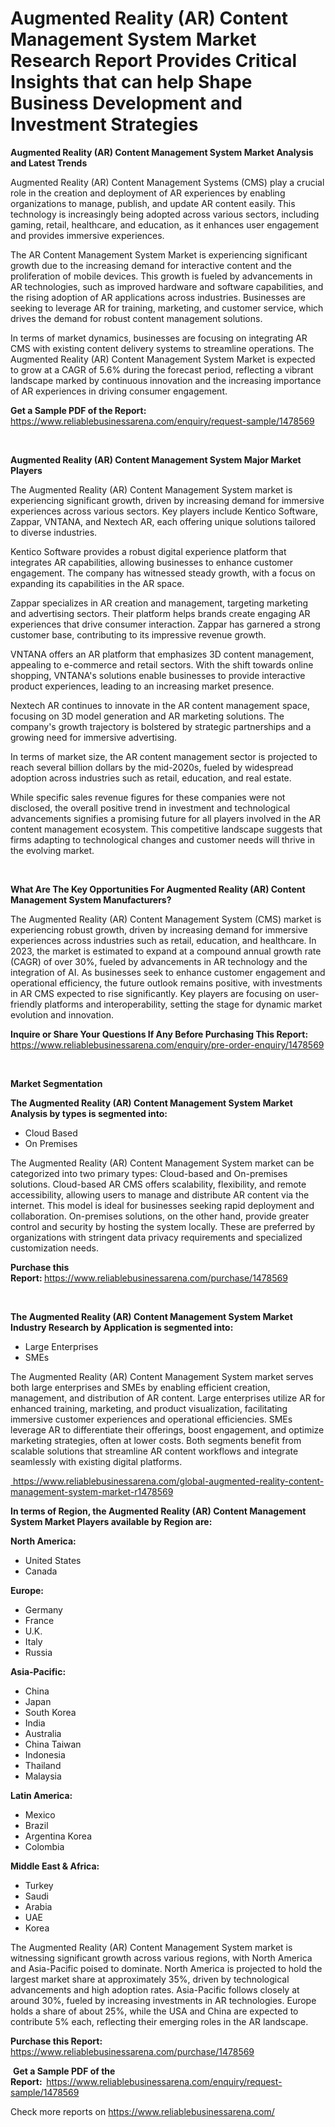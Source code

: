 <p><h1>Augmented Reality (AR) Content Management System Market Research Report Provides Critical Insights that can help Shape Business Development and Investment Strategies</h1></p><p><strong>Augmented Reality (AR) Content Management System Market Analysis and Latest Trends</strong></p>
<p><p>Augmented Reality (AR) Content Management Systems (CMS) play a crucial role in the creation and deployment of AR experiences by enabling organizations to manage, publish, and update AR content easily. This technology is increasingly being adopted across various sectors, including gaming, retail, healthcare, and education, as it enhances user engagement and provides immersive experiences.</p><p>The AR Content Management System Market is experiencing significant growth due to the increasing demand for interactive content and the proliferation of mobile devices. This growth is fueled by advancements in AR technologies, such as improved hardware and software capabilities, and the rising adoption of AR applications across industries. Businesses are seeking to leverage AR for training, marketing, and customer service, which drives the demand for robust content management solutions.</p><p>In terms of market dynamics, businesses are focusing on integrating AR CMS with existing content delivery systems to streamline operations. The Augmented Reality (AR) Content Management System Market is expected to grow at a CAGR of 5.6% during the forecast period, reflecting a vibrant landscape marked by continuous innovation and the increasing importance of AR experiences in driving consumer engagement.</p></p>
<p><strong>Get a Sample PDF of the Report:&nbsp;</strong> <a href="https://www.reliablebusinessarena.com/enquiry/request-sample/1478569?utm_campaign=2187&utm_medium=2&utm_source=Github&utm_content=ia&utm_term=11032025&utm_id=augmented-reality-ar-content-management-system">https://www.reliablebusinessarena.com/enquiry/request-sample/1478569</a></p>
<p>&nbsp;</p>
<p><strong>Augmented Reality (AR) Content Management System Major Market Players</strong></p>
<p><p>The Augmented Reality (AR) Content Management System market is experiencing significant growth, driven by increasing demand for immersive experiences across various sectors. Key players include Kentico Software, Zappar, VNTANA, and Nextech AR, each offering unique solutions tailored to diverse industries.</p><p>Kentico Software provides a robust digital experience platform that integrates AR capabilities, allowing businesses to enhance customer engagement. The company has witnessed steady growth, with a focus on expanding its capabilities in the AR space.</p><p>Zappar specializes in AR creation and management, targeting marketing and advertising sectors. Their platform helps brands create engaging AR experiences that drive consumer interaction. Zappar has garnered a strong customer base, contributing to its impressive revenue growth.</p><p>VNTANA offers an AR platform that emphasizes 3D content management, appealing to e-commerce and retail sectors. With the shift towards online shopping, VNTANA's solutions enable businesses to provide interactive product experiences, leading to an increasing market presence.</p><p>Nextech AR continues to innovate in the AR content management space, focusing on 3D model generation and AR marketing solutions. The company's growth trajectory is bolstered by strategic partnerships and a growing need for immersive advertising.</p><p>In terms of market size, the AR content management sector is projected to reach several billion dollars by the mid-2020s, fueled by widespread adoption across industries such as retail, education, and real estate.</p><p>While specific sales revenue figures for these companies were not disclosed, the overall positive trend in investment and technological advancements signifies a promising future for all players involved in the AR content management ecosystem. This competitive landscape suggests that firms adapting to technological changes and customer needs will thrive in the evolving market.</p></p>
<p>&nbsp;</p>
<p><strong>What Are The Key Opportunities For Augmented Reality (AR) Content Management System Manufacturers?</strong></p>
<p><p>The Augmented Reality (AR) Content Management System (CMS) market is experiencing robust growth, driven by increasing demand for immersive experiences across industries such as retail, education, and healthcare. In 2023, the market is estimated to expand at a compound annual growth rate (CAGR) of over 30%, fueled by advancements in AR technology and the integration of AI. As businesses seek to enhance customer engagement and operational efficiency, the future outlook remains positive, with investments in AR CMS expected to rise significantly. Key players are focusing on user-friendly platforms and interoperability, setting the stage for dynamic market evolution and innovation.</p></p>
<p><strong>Inquire or Share Your Questions If Any Before Purchasing This Report:</strong> <a href="https://www.reliablebusinessarena.com/enquiry/pre-order-enquiry/1478569?utm_campaign=2187&utm_medium=2&utm_source=Github&utm_content=ia&utm_term=11032025&utm_id=augmented-reality-ar-content-management-system">https://www.reliablebusinessarena.com/enquiry/pre-order-enquiry/1478569</a></p>
<p>&nbsp;</p>
<p><strong>Market Segmentation</strong></p>
<p><strong>The Augmented Reality (AR) Content Management System Market Analysis by types is segmented into:</strong></p>
<p><ul><li>Cloud Based</li><li>On Premises</li></ul></p>
<p><p>The Augmented Reality (AR) Content Management System market can be categorized into two primary types: Cloud-based and On-premises solutions. Cloud-based AR CMS offers scalability, flexibility, and remote accessibility, allowing users to manage and distribute AR content via the internet. This model is ideal for businesses seeking rapid deployment and collaboration. On-premises solutions, on the other hand, provide greater control and security by hosting the system locally. These are preferred by organizations with stringent data privacy requirements and specialized customization needs.</p></p>
<p><strong>Purchase this Report:&nbsp;</strong><a href="https://www.reliablebusinessarena.com/purchase/1478569?utm_campaign=2187&utm_medium=2&utm_source=Github&utm_content=ia&utm_term=11032025&utm_id=augmented-reality-ar-content-management-system">https://www.reliablebusinessarena.com/purchase/1478569</a></p>
<p>&nbsp;</p>
<p><strong>The Augmented Reality (AR) Content Management System Market Industry Research by Application is segmented into:</strong></p>
<p><ul><li>Large Enterprises</li><li>SMEs</li></ul></p>
<p><p>The Augmented Reality (AR) Content Management System market serves both large enterprises and SMEs by enabling efficient creation, management, and distribution of AR content. Large enterprises utilize AR for enhanced training, marketing, and product visualization, facilitating immersive customer experiences and operational efficiencies. SMEs leverage AR to differentiate their offerings, boost engagement, and optimize marketing strategies, often at lower costs. Both segments benefit from scalable solutions that streamline AR content workflows and integrate seamlessly with existing digital platforms.</p></p>
<p><a href="https://www.reliablebusinessarena.com/global-augmented-reality-content-management-system-market-r1478569?utm_campaign=2187&utm_medium=2&utm_source=Github&utm_content=ia&utm_term=11032025&utm_id=augmented-reality-ar-content-management-system">&nbsp;https://www.reliablebusinessarena.com/global-augmented-reality-content-management-system-market-r1478569</a></p>
<p><strong>In terms of Region, the Augmented Reality (AR) Content Management System Market Players available by Region are:</strong></p>
<p>
    <p> <strong> North America: </strong>
        <ul>
            <li>United States</li>
            <li>Canada</li>
        </ul>
        </p> 
    <p> <strong> Europe: </strong>
        <ul>
            <li>Germany</li>
            <li>France</li>
            <li>U.K.</li>
            <li>Italy</li>
            <li>Russia</li>
        </ul>
        </p> 
    <p> <strong> Asia-Pacific: </strong>
        <ul>
            <li>China</li>
            <li>Japan</li>
            <li>South Korea</li>
            <li>India</li>
            <li>Australia</li>
            <li>China Taiwan</li>
            <li>Indonesia</li>
            <li>Thailand</li>
            <li>Malaysia</li>
        </ul>
        </p> 
    <p> <strong> Latin America: </strong>
        <ul>
            <li>Mexico</li>
            <li>Brazil</li>
            <li>Argentina Korea</li>
            <li>Colombia</li>
        </ul>
        </p> 
    <p> <strong> Middle East & Africa: </strong>
        <ul>
            <li>Turkey</li>
            <li>Saudi</li>
            <li>Arabia</li>
            <li>UAE</li>
            <li>Korea</li>
        </ul>
    </p>
    </p>
<p><p>The Augmented Reality (AR) Content Management System market is witnessing significant growth across various regions, with North America and Asia-Pacific poised to dominate. North America is projected to hold the largest market share at approximately 35%, driven by technological advancements and high adoption rates. Asia-Pacific follows closely at around 30%, fueled by increasing investments in AR technologies. Europe holds a share of about 25%, while the USA and China are expected to contribute 5% each, reflecting their emerging roles in the AR landscape.</p></p>
<p><strong>Purchase this Report: </strong><a href="https://www.reliablebusinessarena.com/purchase/1478569?utm_campaign=2187&utm_medium=2&utm_source=Github&utm_content=ia&utm_term=11032025&utm_id=augmented-reality-ar-content-management-system">https://www.reliablebusinessarena.com/purchase/1478569</a></p>
<p>&nbsp;<strong>Get a Sample PDF of the Report:&nbsp;&nbsp;</strong><a href="https://www.reliablebusinessarena.com/enquiry/request-sample/1478569?utm_campaign=2187&utm_medium=2&utm_source=Github&utm_content=ia&utm_term=11032025&utm_id=augmented-reality-ar-content-management-system">https://www.reliablebusinessarena.com/enquiry/request-sample/1478569</a></p>
<p><strong></strong></p>
<p>Check more reports on <a href="https://www.reliablebusinessarena.com/?utm_campaign=2187&utm_medium=2&utm_source=Github&utm_content=ia&utm_term=11032025&utm_id=augmented-reality-ar-content-management-system">https://www.reliablebusinessarena.com/</a></p>